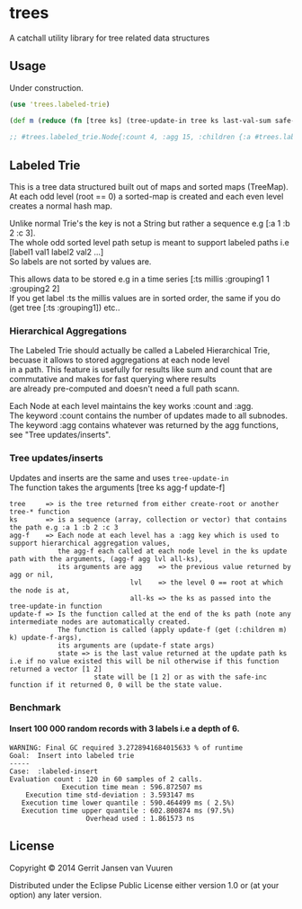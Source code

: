 # trees

A catchall utility library for tree related data structures

## Usage


Under construction.

```clojure
(use 'trees.labeled-trie)

(def m (reduce (fn [tree ks] (tree-update-in tree ks last-val-sum safe-inc)) (create-root) [[:a 1] [:a 1] [:a 4] [:a 9]]))
 
;; #trees.labeled_trie.Node{:count 4, :agg 15, :children {:a #trees.labeled_trie.Node{:count 4, :agg 15, :children {1 1, 4 0, 9 0}}}}

```

## Labeled Trie 

This is a tree data structured built out of maps  and sorted maps (TreeMap).  
At each odd level (root == 0) a sorted-map is created and each even level creates a normal hash map.  

Unlike normal Trie's the key is not a String but rather a sequence e.g [:a 1 :b 2 :c 3].  
The whole odd sorted level path setup is meant to support labeled paths i.e [label1 val1 label2 val2 ...]  
So labels are not sorted by values are.  

This allows data to be stored e.g in a time series [:ts millis :grouping1 1 :grouping2 2]  
If you get label :ts the millis values are in sorted order, the same if you do (get tree [:ts :grouping1]) etc..   

### Hierarchical Aggregations

The Labeled Trie should actually be called a Labeled Hierarchical Trie, becuase it allows to stored aggregations at each node level  
in a path. This feature is usefully for results like sum and count that are commutative and makes for fast querying where results  
are already pre-computed and doesn't need a full path scann.  

Each Node at each level maintains the key works :count and :agg.  
The keyword :count contains the number of updates made to all subnodes.  
The keyword :agg contains whatever was returned by the agg functions, see "Tree updates/inserts".  

### Tree updates/inserts

Updates and inserts are the same and uses ```tree-update-in```  
The function takes the arguments [tree ks agg-f update-f]

```
tree     => is the tree returned from either create-root or another tree-* function
ks       => is a sequence (array, collection or vector) that contains the path e.g :a 1 :b 2 :c 3
agg-f    => Each node at each level has a :agg key which is used to support hierarchical aggregation values, 
            the agg-f each called at each node level in the ks update path with the arguments, (agg-f agg lvl all-ks),
            its arguments are agg    => the previous value returned by agg or nil,
                              lvl    => the level 0 == root at which the node is at,
                              all-ks => the ks as passed into the tree-update-in function
update-f => Is the function called at the end of the ks path (note any intermediate nodes are automatically created.
            The function is called (apply update-f (get (:children m) k) update-f-args),
            its arguments are (update-f state args)
            state => is the last value returned at the update path ks i.e if no value existed this will be nil otherwise if this function returned a vector [1 2] 
                     state will be [1 2] or as with the safe-inc function if it returned 0, 0 will be the state value.
```


### Benchmark

#### Insert 100 000 random records with 3 labels i.e a depth of 6.

```
WARNING: Final GC required 3.2728941684015633 % of runtime
Goal:  Insert into labeled trie
-----
Case:  :labeled-insert
Evaluation count : 120 in 60 samples of 2 calls.
             Execution time mean : 596.872507 ms
    Execution time std-deviation : 3.593147 ms
   Execution time lower quantile : 590.464499 ms ( 2.5%)
   Execution time upper quantile : 602.800874 ms (97.5%)
                   Overhead used : 1.861573 ns
```

## License

Copyright © 2014 Gerrit Jansen van Vuuren

Distributed under the Eclipse Public License either version 1.0 or (at
your option) any later version.
